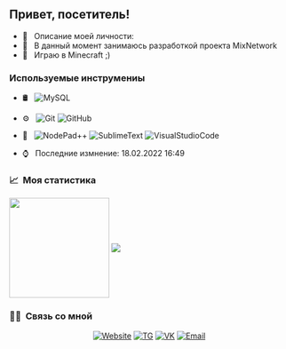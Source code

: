 <h2> Привет, посетитель! </h2>

- 👨 &nbsp; Описание моей личности:
- 🚀 &nbsp; В данный момент занимаюсь разработкой проекта MixNetwork
- 💼 &nbsp; Играю в Minecraft ;)

<h3> Используемые инструмениы </h3>

- 🛢 &nbsp;
  ![MySQL](https://img.shields.io/badge/-MySQL-333333?style=flat&logo=mysql)
- ⚙️ &nbsp;
  ![Git](https://img.shields.io/badge/-Git-333333?style=flat&logo=git)
  ![GitHub](https://img.shields.io/badge/-GitHub-333333?style=flat&logo=github)
- 🔧 &nbsp;
  ![NodePad++](https://img.shields.io/badge/-NodePad++-333333?style=flat&logo=NotePadPlusPlus)
  ![SublimeText](https://img.shields.io/badge/-SublimeText-333333?style=flat&logo=SublimeText)
  ![VisualStudioCode](https://img.shields.io/badge/-VisualStudioCode-333333?style=flat&logo=VisualStudioCode)

- ⌚ &nbsp; Последние измнение: 18.02.2022 16:49

<h3> 📈 &nbsp;Моя статистика </h3>
<img align="center" height="180em" src="https://github-readme-stats.vercel.app/api?username=atgxxl&show_icons=true&theme=dark&count_private=true&hide_title=true&include_all_commits=true&hide_border=true"/>
<img align="center" src="https://github-readme-stats.vercel.app/api/top-langs/?username=atgxxl&theme=dark&langs_count=10&layout=compact&hide_border=true"/>

<h3> 🤝🏻 &nbsp;Связь со мной </h3>

<p align="center">
<a href="https://atgxxl.pw"><img alt="Website" src="https://img.shields.io/badge/WebSite-atgxxl.pw-blue?style=flat-square&logo=google-chrome"></a>
<a href="https://t.me/atgxxl"><img alt="TG" src="https://img.shields.io/badge/TG-atgxxl-blue?style=flat-square&logo=telegram"></a>
<a href="https://vk.com/atgxxl/"><img alt="VK" src="https://img.shields.io/badge/VK-atgxxl-blue?style=flat-square&logo=vk"></a>
<a href="mailto:me@atgxxl.pw"><img alt="Email" src="https://img.shields.io/badge/Email-me@atgxxl.pw-blue?style=flat-square&logo=gmail"></a>
